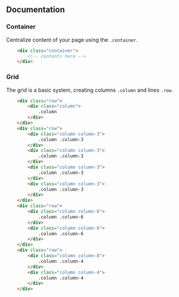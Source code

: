 ## Documentation

### Container
Centralize content of your page using the `.container`.
```html	
	<div class="container">
		<!-- contents here -->
	</div>
```
### Grid
The grid is a basic system, creating columns `.column` and lines `.row`.
```html	
	<div class="row">
		<div class="column">
			.column
		</div>
	</div>
	<div class="row">
		<div class="column column-3">
			.column .column-3
		</div>
		<div class="column column-3">
			.column .column-3
		</div>
		<div class="column column-3">
			.column .column-3
		</div>
		<div class="column column-3">
			.column .column-3
		</div>
	</div>
	<div class="row">
		<div class="column column-6">
			.column .column-6
		</div>
		<div class="column column-6">
			.column .column-6
		</div>
	</div>
	<div class="row">
		<div class="column column-8">
			.column .column-4
		</div>
		<div class="column column-4">
			.column .column-4
		</div>
	</div>
```
